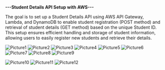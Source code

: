 **---Student Details API Setup with AWS---**

The goal is to set up a Student Details API using AWS API Gateway, Lambda, and DynamoDB to enable student registration (POST method) and retrieval of student details (GET method) based on the unique Student ID. This setup ensures efficient handling and storage of student information, allowing users to easily register new students and retrieve their details.







![Picture1](https://github.com/klu-2100032567/AWS-API-Gateway-Both-GET-and-POST-/assets/121150348/77a3c727-810b-4914-af1d-1ca73ef25468)
![Picture2](https://github.com/klu-2100032567/AWS-API-Gateway-Both-GET-and-POST-/assets/121150348/58901ce9-e01f-433b-8540-67c3b688ba79)
![Picture3](https://github.com/klu-2100032567/AWS-API-Gateway-Both-GET-and-POST-/assets/121150348/81a99691-eb3c-4f3a-afb3-85508fca6033)
![Picture4](https://github.com/klu-2100032567/AWS-API-Gateway-Both-GET-and-POST-/assets/121150348/2e9fae32-d604-440b-a3e1-c29a34f92621)
![Picture5](https://github.com/klu-2100032567/AWS-API-Gateway-Both-GET-and-POST-/assets/121150348/350e0bd4-cd48-4c6c-b84c-3959ff235e16)
![Picture6](https://github.com/klu-2100032567/AWS-API-Gateway-Both-GET-and-POST-/assets/121150348/4cb96334-1718-4838-9676-fbcf2b6045ad)
![Picture7](https://github.com/klu-2100032567/AWS-API-Gateway-Both-GET-and-POST-/assets/121150348/23fae59f-1845-40e9-96a1-817014c56eb3)
![Picture8](https://github.com/klu-2100032567/AWS-API-Gateway-Both-GET-and-POST-/assets/121150348/33b964b7-e2f5-451b-a7ef-ee9516888eb9)
![Picture9](https://github.com/klu-2100032567/AWS-API-Gateway-Both-GET-and-POST-/assets/121150348/0c031c9a-5e31-4da1-a66d-94ba356aabd4)


![Picture10](https://github.com/klu-2100032567/AWS-API-Gateway-Both-GET-and-POST-/assets/121150348/71d31db1-8512-4c93-bc9d-282aeb5e12ae)
![Picture11](https://github.com/klu-2100032567/AWS-API-Gateway-Both-GET-and-POST-/assets/121150348/1a6e48c3-3e2e-4c99-a787-74af30ecfbc6)
![Picture12](https://github.com/klu-2100032567/AWS-API-Gateway-Both-GET-and-POST-/assets/121150348/55cca59e-781e-46f3-a9d5-95c153ba697b)
